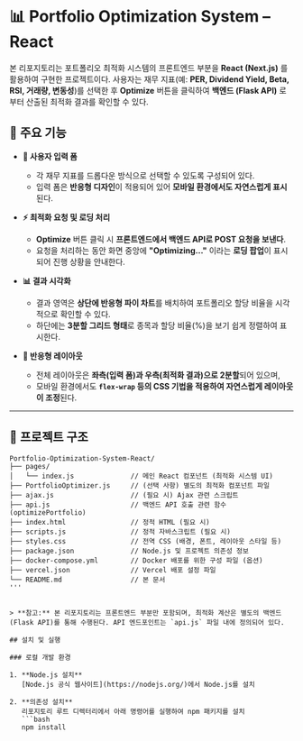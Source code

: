 # 📊 Portfolio Optimization System – React

본 리포지토리는 포트폴리오 최적화 시스템의 프론트엔드 부분을 **React (Next.js)** 를 활용하여 구현한 프로젝트이다. 사용자는 재무 지표(예: **PER, Dividend Yield, Beta, RSI, 거래량, 변동성**)를 선택한 후 **Optimize** 버튼을 클릭하여 **백엔드 (Flask API)** 로부터 산출된 최적화 결과를 확인할 수 있다.

## 🚀 주요 기능

- **📑 사용자 입력 폼**  
  - 각 재무 지표를 드롭다운 방식으로 선택할 수 있도록 구성되어 있다.  
  - 입력 폼은 **반응형 디자인**이 적용되어 있어 **모바일 환경에서도 자연스럽게 표시**된다.

- **⚡ 최적화 요청 및 로딩 처리**  
  - **Optimize** 버튼 클릭 시 **프론트엔드에서 백엔드 API로 POST 요청을 보낸다**.  
  - 요청을 처리하는 동안 화면 중앙에 **"Optimizing..."** 이라는 **로딩 팝업**이 표시되어 진행 상황을 안내한다.

- **📊 결과 시각화**  
  - 결과 영역은 **상단에 반응형 파이 차트**를 배치하여 포트폴리오 할당 비율을 시각적으로 확인할 수 있다.  
  - 하단에는 **3분할 그리드 형태**로 종목과 할당 비율(%)을 보기 쉽게 정렬하여 표시한다.

- **📱 반응형 레이아웃**  
  - 전체 레이아웃은 **좌측(입력 폼)과 우측(최적화 결과)으로 2분할**되어 있으며,  
  - 모바일 환경에서도 **`flex-wrap` 등의 CSS 기법을 적용하여 자연스럽게 레이아웃이 조정**된다.

---

## 📁 프로젝트 구조

```plaintext
Portfolio-Optimization-System-React/
├── pages/
│   └── index.js              // 메인 React 컴포넌트 (최적화 시스템 UI)
├── PortfolioOptimizer.js     // (선택 사항) 별도의 최적화 컴포넌트 파일
├── ajax.js                   // (필요 시) Ajax 관련 스크립트
├── api.js                    // 백엔드 API 호출 관련 함수 (optimizePortfolio)
├── index.html                // 정적 HTML (필요 시)
├── scripts.js                // 정적 자바스크립트 (필요 시)
├── styles.css                // 전역 CSS (배경, 폰트, 레이아웃 스타일 등)
├── package.json              // Node.js 및 프로젝트 의존성 정보
├── docker-compose.yml        // Docker 배포를 위한 구성 파일 (옵션)
├── vercel.json               // Vercel 배포 설정 파일
└── README.md                 // 본 문서
'''


> **참고:** 본 리포지토리는 프론트엔드 부분만 포함되며, 최적화 계산은 별도의 백엔드(Flask API)를 통해 수행된다. API 엔드포인트는 `api.js` 파일 내에 정의되어 있다.

## 설치 및 실행

### 로컬 개발 환경

1. **Node.js 설치**  
   [Node.js 공식 웹사이트](https://nodejs.org/)에서 Node.js를 설치

2. **의존성 설치**  
   리포지토리 루트 디렉터리에서 아래 명령어를 실행하여 npm 패키지를 설치
   ```bash
   npm install

